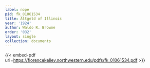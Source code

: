 ```yaml
---
label: nope
pid: fk_01061534
title: Altgeld of Illinois
year: '1924'
author: Waldo R. Browne
order: '032'
layout: single
collection: documents
---
```



{{< embed-pdf url=https://florencekelley.northwestern.edu/pdfs/fk_01061534.pdf >}}